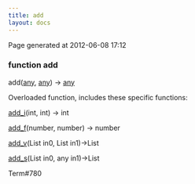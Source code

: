 ```yaml
---
title: add
layout: docs
---
```


<div class="bottom_right_note">Page generated at 2012-06-08 17:12</div>
<h3><span class="minor">function</span> add</h3>

add(<a href="/docs/any.html">any</a>, <a href="/docs/any.html">any</a>) -> <a href="/docs/any.html">any</a>
<p></p>


<p>Overloaded function, includes these specific functions:</p>
<p><a href="/docs/add_i.html">add_i</a>(int, int) -> int</p>
<p><a href="/docs/add_f.html">add_f</a>(number, number) -> number</p>
<p><a href="/docs/add_v.html">add_v</a>(List in0, List in1)->List</p>
<p><a href="/docs/add_s.html">add_s</a>(List in0, any in1)->List</p>

<p><span class="extra_minor">Term#780</span></p>
